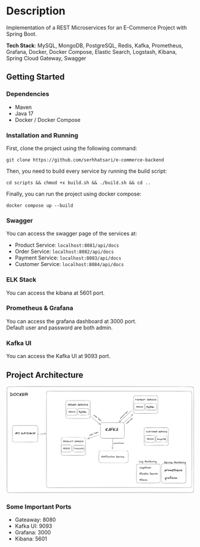 # Description
Implementation of a REST Microservices for an E-Commerce Project with Spring Boot.  

**Tech Stack**: MySQL, MongoDB, PostgreSQL, Redis, Kafka, Prometheus, Grafana, Docker, Docker Compose, Elastic Search, Logstash, Kibana, Spring Cloud Gateway, Swagger

## Getting Started

### Dependencies
* Maven
* Java 17
* Docker / Docker Compose

### Installation and Running 
First, clone the project using the following command:    
```shell
git clone https://github.com/serhhatsari/e-commerce-backend
```  

Then, you need to build every service by running the build script:  
```shell
cd scripts && chmod +x build.sh && ./build.sh && cd ..
```

Finally, you can run the project using docker compose:    
```shell
docker compose up --build
```
### Swagger 
You can access the swagger page of the services at:  
- Product Service: `localhost:8081/api/docs`  
- Order Service: `localhost:8082/api/docs`  
- Payment Service: `localhost:8083/api/docs`  
- Customer Service: `localhost:8084/api/docs`

### ELK Stack
You can access the kibana at 5601 port.  

### Prometheus & Grafana
You can access the grafana dashboard at 3000 port.  
Default user and password are both admin.  

### Kafka UI 
You can access the Kafka UI at 9093 port. 

## Project Architecture  
![Project Architecture](docs/architechture.png)

### Some Important Ports  
* Gateaway: 8080
* Kafka UI: 9093
* Grafana: 3000
* Kibana: 5601